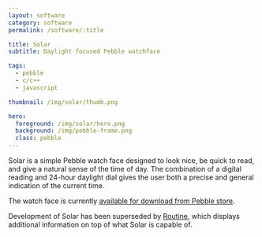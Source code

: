 ```yaml
---
layout: software
category: software
permalink: /software/:title

title: Solar
subtitle: Daylight focused Pebble watchface

tags:
  - pebble
  - c/c++
  - javascript

thumbnail: /img/solar/thumb.png

hero:
  foreground: /img/solar/hero.png
  background: /img/pebble-frame.png
  class: pebble
---
```

Solar is a simple Pebble watch face designed to look nice, be quick to read, and give a natural sense of the time of day.
The combination of a digital reading and 24-hour daylight dial gives the user both a precise and general indication of the current time.

The watch face is currently [available for download from Pebble store](https://apps.getpebble.com/en_US/application/52f9da3f260ca5d3ab000135).

Development of Solar has been superseded by [Routine](./routine), which displays additional information on top of what Solar is capable of.
